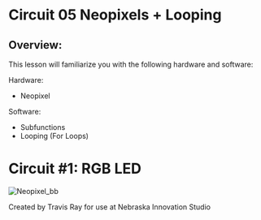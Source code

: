 # Circuit 05  Neopixels + Looping

## Overview:
This lesson will familiarize you with the following hardware and software: 

Hardware:
- Neopixel

Software:
- Subfunctions 
- Looping (For Loops)

 

# Circuit #1: RGB LED
![Neopixel_bb](https://github.com/TravisRay33/Arduino-Intro-to-Coding/assets/140020128/f6d3b456-fab8-4f3b-b146-525b43d01d30)


Created by Travis Ray for use at Nebraska Innovation Studio
